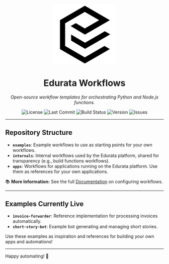<div align="center">
  <img src="./logo.png" alt="Edurata Logo" width="200"/>
  
  # **Edurata Workflows**
  
  _Open-source workflow templates for orchestrating Python and Node.js functions._

  ![License](https://img.shields.io/github/license/edurata/edurata-workflows)
  ![Last Commit](https://img.shields.io/github/last-commit/edurata/edurata-workflows)
  ![Build Status](https://img.shields.io/github/actions/workflow/status/edurata/edurata-workflows/main.yml?branch=main)
  ![Version](https://img.shields.io/github/v/release/edurata/edurata-workflows)
  ![Issues](https://img.shields.io/github/issues/edurata/edurata-workflows)
</div>

---

## **Repository Structure**

- **`examples`**: Example workflows to use as starting points for your own workflows.
- **`internals`**: Internal workflows used by the Edurata platform, shared for transparency (e.g., build functions workflows).
- **`apps`**: Workflows for applications running on the Edurata platform. Use them as references for your own applications.

📚 **More Information:** See the full [Documentation](https://docs.edurata.com/#workflow-config) on configuring workflows.

---

## **Examples Currently Live**

- **`invoice-forwarder`**: Reference implementation for processing invoices automatically.
- **`short-story-bot`**: Example bot generating and managing short stories.

Use these examples as inspiration and references for building your own apps and automations!

---

Happy automating! 🚀

